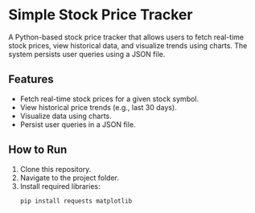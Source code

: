 # Simple Stock Price Tracker

A Python-based stock price tracker that allows users to fetch real-time stock prices, view historical data, and visualize trends using charts. The system persists user queries using a JSON file.

## Features
- Fetch real-time stock prices for a given stock symbol.
- View historical price trends (e.g., last 30 days).
- Visualize data using charts.
- Persist user queries in a JSON file.

## How to Run
1. Clone this repository.
2. Navigate to the project folder.
3. Install required libraries:
   ```bash
   pip install requests matplotlib
